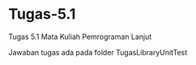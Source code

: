 # Tugas-5.1
Tugas 5.1 Mata Kuliah Pemrograman Lanjut

Jawaban tugas ada pada folder TugasLibraryUnitTest

